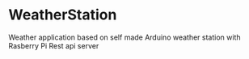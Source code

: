 # WeatherStation
Weather application based on self made Arduino weather station with Rasberry Pi Rest api server
